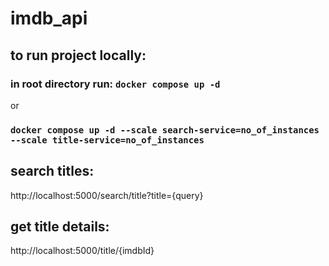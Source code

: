 # imdb_api

## to run project locally:

### in root directory run: `docker compose up -d`

or

### `docker compose up -d --scale search-service=no_of_instances --scale title-service=no_of_instances`


## search titles:
http://localhost:5000/search/title?title={query}

## get title details:
http://localhost:5000/title/{imdbId}
